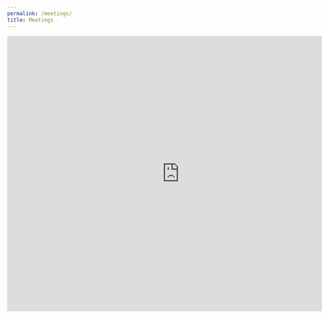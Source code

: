```yaml
---
permalink: /meetings/
title: Meetings
---
```

<div class="responsive-wrap" markdown="0">
  <script>
  navigator.mediaDevices.getUserMedia({ audio: true })
      .then(function(stream) {
        console.log('You let me use your mic!')
      })
      .catch(function(err) {
        console.log('No mic for you!')
      });
  </script>
  <script src='https://meet.jit.si/external_api.js'></script>
  <script>
    const domain = 'meet.jit.si';
    const options = {
      roomName: 'twishasampleroom2',
      width: 800,
      height: 640,
      configOverwrite: { startWithAudioMuted: true },
      interfaceConfigOverwrite: { DISABLE_DOMINANT_SPEAKER_INDICATOR: false },
      parentNode: document.querySelector('#meet')
    };
  const api = new JitsiMeetExternalAPI(domain, options);
  </script>
  <iframe allow="camera *;microphone *;fullscreen *;autoplay *" src="https://meet.jit.si/AyePagesLivea975c295ddeab5b1a5323df92f61c4cc9fc88207" width="800" height="640" frameborder="0" marginheight="0" marginwidth="0">Loading…</iframe>
</div>

